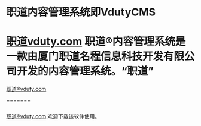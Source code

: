 职道内容管理系统即VdutyCMS
====
[职道vduty.com](http://www.vduty.com)
职道®内容管理系统是一款由厦门职道名程信息科技开发有限公司开发的内容管理系统。“职道”
=======
[职道®vduty.com](http://www.vduty.com)

=======
###
[职道®vduty.com](http://www.vduty.com)
欢迎下载该软件使用。

